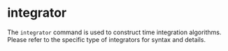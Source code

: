 # integrator

The `integrator` command is used to construct time integration algorithms. Please refer to the specific type of integrators for syntax and details.
